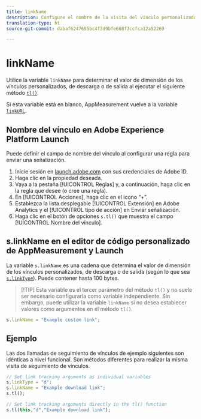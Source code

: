 ```yaml
---
title: linkName
description: Configure el nombre de la visita del vínculo personalizado.
translation-type: ht
source-git-commit: dabaf6247695bc4f3d9bfe668f3ccfca12a52269

---
```



# linkName

Utilice la variable `linkName` para determinar el valor de dimensión de los vínculos personalizados, de descarga o de salida al ejecutar el siguiente método [`tl()`](../functions/tl-method.md).

Si esta variable está en blanco, AppMeasurement vuelve a la variable [`linkURL`](linkurl.md).

## Nombre del vínculo en Adobe Experience Platform Launch

Puede definir el campo de nombre del vínculo al configurar una regla para enviar una señalización.

1. Inicie sesión en [launch.adobe.com](https://launch.adobe.com) con sus credenciales de Adobe ID.
2. Haga clic en la propiedad deseada.
3. Vaya a la pestaña [!UICONTROL Reglas] y, a continuación, haga clic en la regla que desee (o cree una regla).
4. En [!UICONTROL Acciones], haga clic en el icono “+”.
5. Establezca la lista desplegable [!UICONTROL Extensión] en Adobe Analytics y el [!UICONTROL tipo de acción] en Enviar señalización.
6. Haga clic en el botón de opciones `s.tl()` que muestra el campo [!UICONTROL Nombre del vínculo].

## s.linkName en el editor de código personalizado de AppMeasurement y Launch

La variable `s.linkName` es una cadena que determina el valor de dimensión de los vínculos personalizados, de descarga o de salida (según lo que sea [`s.linkType`](linktype.md)). Puede contener hasta 100 bytes.

>[!TIP] Esta variable es el tercer parámetro del método `tl()` y no suele ser necesario configurarla como variable independiente. Sin embargo, puede utilizar la variable `linkName` si no desea establecer valores como argumentos en el método `tl()`.

```js
s.linkName = "Example custom link";
```

## Ejemplo

Las dos llamadas de seguimiento de vínculos de ejemplo siguientes son idénticas a nivel funcional. Son métodos diferentes para realizar la misma visita de seguimiento de vínculos.

```js
// Set link tracking arguments as individual variables
s.linkType = "d";
s.linkName = "Example download link";
s.tl();

// Set link tracking arguments directly in the tl() function
s.tl(this,"d","Example download link");
```
